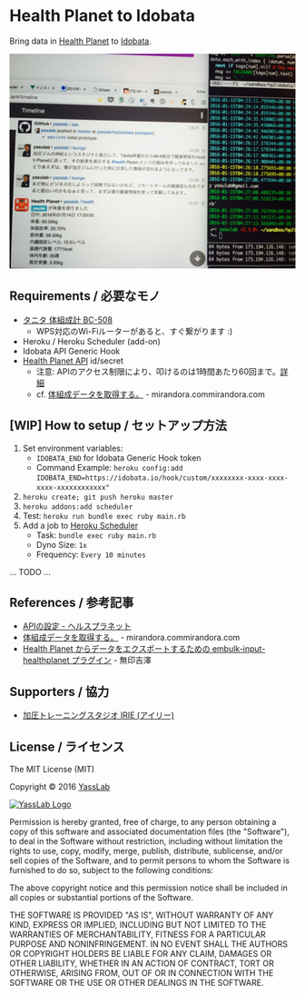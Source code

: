 # Health Planet to Idobata

Bring data in [Health Planet](https://www.healthplanet.jp/) to [Idobata](http://idobata.io).

![Screenshot](https://raw.githubusercontent.com/yasslab/hp2idobata/master/hp2idobata_ss.jpg)

## Requirements / 必要なモノ

- [タニタ 体組成計 BC-508](http://www.tanita.co.jp/product/g/_TBC508WH/)
   - WPS対応のWi-Fiルーターがあると、すぐ繋がります :)
- Heroku / Heroku Scheduler (add-on)
- Idobata API Generic Hook
- [Health Planet API](https://www.healthplanet.jp/apis/api.html) id/secret
   - 注意: APIのアクセス制限により、叩けるのは1時間あたり60回まで。[詳細](https://www.healthplanet.jp/apis/api.html)
   - cf. [体組成データを取得する。](http://www.mirandora.com/?p=808) - mirandora.commirandora.com


## [WIP] How to setup / セットアップ方法

1. Set environment variables: 
    - `IDOBATA_END` for Idobata Generic Hook token
    - Command Example: `heroku config:add IDOBATA_END=https://idobata.io/hook/custom/xxxxxxxx-xxxx-xxxx-xxxx-xxxxxxxxxxxx"`
2. `heroku create; git push heroku master`
3. `heroku addons:add scheduler`
4. Test: `heroku run bundle exec ruby main.rb`
5. Add a job to [Heroku Scheduler](https://scheduler.heroku.com/dashboard)
   - Task: `bundle exec ruby main.rb`
   - Dyno Size: `1x`
   - Frequency: `Every 10 minutes`

... TODO ...

## References / 参考記事

- [APIの設定 - ヘルスプラネット](https://www.healthplanet.jp/apis/api.html)
- [体組成データを取得する。](http://www.mirandora.com/?p=808) - mirandora.commirandora.com
- [Health Planet からデータをエクスポートするための embulk-input-healthplanet プラグイン](http://muziyoshiz.hatenablog.com/entry/2016/01/11/234921) - 無印吉澤

## Supporters / 協力

- [加圧トレーニングスタジオ IRIE (アイリー)](http://irie1212.jp/)

## License / ライセンス

The MIT License (MIT)

Copyright &copy; 2016 [YassLab](http://yasslab.jp)

[![YassLab Logo](https://yasslab.jp/img/logos/800x200.png)](https://yasslab.jp)

Permission is hereby granted, free of charge, to any person obtaining a copy
of this software and associated documentation files (the "Software"), to deal
in the Software without restriction, including without limitation the rights
to use, copy, modify, merge, publish, distribute, sublicense, and/or sell
copies of the Software, and to permit persons to whom the Software is
furnished to do so, subject to the following conditions:

The above copyright notice and this permission notice shall be included in all
copies or substantial portions of the Software.

THE SOFTWARE IS PROVIDED "AS IS", WITHOUT WARRANTY OF ANY KIND, EXPRESS OR
IMPLIED, INCLUDING BUT NOT LIMITED TO THE WARRANTIES OF MERCHANTABILITY,
FITNESS FOR A PARTICULAR PURPOSE AND NONINFRINGEMENT. IN NO EVENT SHALL THE
AUTHORS OR COPYRIGHT HOLDERS BE LIABLE FOR ANY CLAIM, DAMAGES OR OTHER
LIABILITY, WHETHER IN AN ACTION OF CONTRACT, TORT OR OTHERWISE, ARISING FROM,
OUT OF OR IN CONNECTION WITH THE SOFTWARE OR THE USE OR OTHER DEALINGS IN THE
SOFTWARE.
